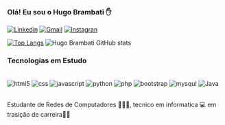 ### Olá! Eu sou o Hugo Brambati ✋

[![Linkedin](https://img.shields.io/badge/LinkedIn-0077B5?style=for-the-badge&logo=linkedin&logoColor=white)](https://www.linkedin.com/in/hugo-brambati/)
[![Gmail](https://img.shields.io/badge/Gmail-D14836?style=for-the-badge&logo=gmail&logoColor=white)](hugobrambatidev@gmail.com)
[![Instagran](https://img.shields.io/badge/Instagram-E4405F?style=for-the-badge&logo=instagram&logoColor=white)](https://www.instagram.com/hugo_brambati/)


[![Top Langs](https://github-readme-stats.vercel.app/api/top-langs/?username=hugobrambati&langs_count=8)](https://github.com/hugobrambati)
![Hugo Brambati GitHub stats](https://github-readme-stats.vercel.app/api?username=hugobrambati&show_icons=true&theme=dracula)

### Tecnologias em Estudo
<div style="display: inline_block"><br/>
    <img align="center" alt="html5" src="https://img.shields.io/badge/HTML5-E34F26?style=for-the-badge&logo=html5&logoColor=white"/>
    <img align="center" alt="css" src="https://img.shields.io/badge/CSS-239120?&style=for-the-badge&logo=css3&logoColor=white"/>
    <img align="center" alt="javascript" src="https://img.shields.io/badge/JavaScript-F7DF1E?style=for-the-badge&logo=javascript&logoColor=black"/>
    <img align="center" alt="python" src="https://img.shields.io/badge/Python-14354C?style=for-the-badge&logo=python&logoColor=white"/>
    <img align="center" alt="php" src="https://img.shields.io/badge/PHP-777BB4?style=for-the-badge&logo=php&logoColor=white"/>
    <img align="center" alt="bootstrap" src="https://img.shields.io/badge/Bootstrap-563D7C?style=for-the-badge&logo=bootstrap&logoColor=white"/>
    <img align="center" alt="mysqul" src="https://img.shields.io/badge/MySQL-00000F?style=for-the-badge&logo=mysql&logoColor=white"/>
    <img align="center" alt="Java" src="https://img.shields.io/badge/Java-ED8B00?style=for-the-badge&logo=java&logoColor=white"/>

</div><br/>

Estudante de Redes de Computadores 👨🏻‍🎓, tecnico em informatica 💻 em trasição de carreira🏃🏻
